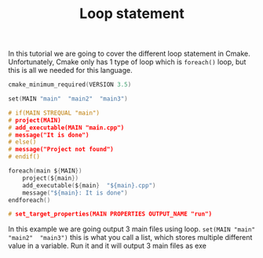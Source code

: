 ﻿---
title: Loop statement
description: CMake
---

In this tutorial we are going to cover the different loop statement in Cmake. Unfortunately, Cmake only has 1 type of loop which is `foreach()` loop, but this is all we needed for this language.
```c
cmake_minimum_required(VERSION 3.5)

set(MAIN "main"  "main2"  "main3")

# if(MAIN STREQUAL "main")
# project(MAIN)
# add_executable(MAIN "main.cpp")
# message("It is done")
# else()
# message("Project not found")
# endif()

foreach(main ${MAIN})
	project(${main})
	add_executable(${main}  "${main}.cpp")
	message("${main}: It is done")
endforeach()

# set_target_properties(MAIN PROPERTIES OUTPUT_NAME "run")
```

In this example we are going output 3 main files using loop. `set(MAIN "main"  "main2"  "main3")` this is what you call a list, which stores multiple different value in a variable.
Run it and it will output 3 main files as exe
